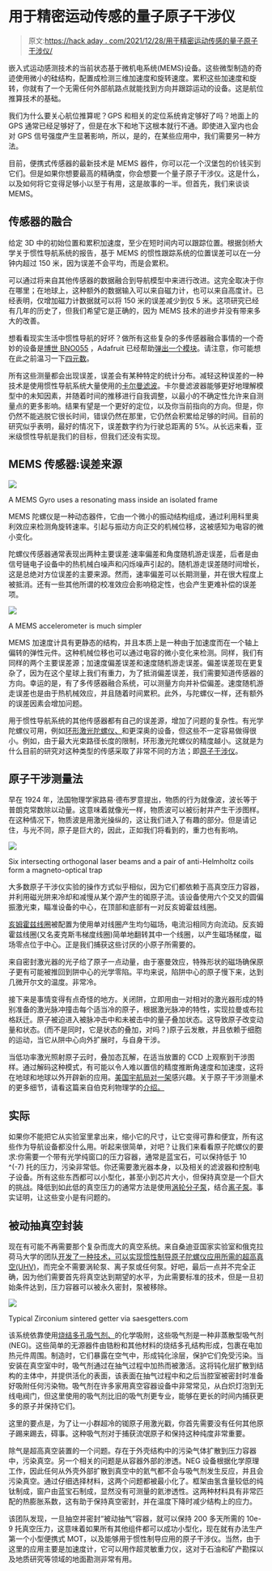 # 用于精密运动传感的量子原子干涉仪

> 原文:[https://hack aday . com/2021/12/28/用于精密运动传感的量子原子干涉仪/](https://hackaday.com/2021/12/28/quantum-atomic-interferometer-for-precision-motion-sensing/)

嵌入式运动感测技术的当前状态基于微机电系统(MEMS)设备。这些微型制造的奇迹使用微小的硅结构，配置成检测三维加速度和旋转速度。累积这些加速度和旋转，你就有了一个无需任何外部航路点就能找到方向并跟踪运动的设备。这是航位推算技术的基础。

我们为什么要关心航位推算呢？GPS 和相关的定位系统肯定够好了吗？地面上的 GPS 通常已经足够好了，但是在水下和地下这根本就行不通。即使进入室内也会对 GPS 信号强度产生显著影响，所以，是的，在某些应用中，我们需要另一种方法。

目前，便携式传感器的最新技术是 MEMS 器件，你可以花一个汉堡包的价钱买到它们。但是如果你想要最高的精确度，你会想要一个量子原子干涉仪。这是什么，以及如何将它变得足够小以至于有用，这是故事的一半。但首先，我们来谈谈 MEMS。

## 传感器的融合

给定 3D 中的初始位置和累积加速度，至少在短时间内可以跟踪位置。根据剑桥大学关于惯性导航系统的报告，基于 MEMS 的惯性跟踪系统的位置误差可以在一分钟内超过 150 米，因为误差不会平均，而是会累积。

可以通过将来自其他传感器的数据融合到导航模型中来进行改进。这完全取决于你在哪里；在地球上，这种额外的数据输入可以来自磁力计，也可以来自高度计。已经表明，仅增加磁力计数据就可以将 150 米的误差减少到仅 5 米。这项研究已经有几年的历史了，但我们希望它是正确的，因为 MEMS 技术的进步并没有带来多大的改善。

想看看现实生活中惯性导航的好坏？做所有这些复杂的多传感器融合事情的一个奇妙的设备是[博世 BNO055](https://www.bosch-sensortec.com/products/smart-sensors/bno055/) ，Adafruit 已经帮助[弹出一个模块](https://learn.adafruit.com/adafruit-bno055-absolute-orientation-sensor)。请注意，你可能想在此之前温习一下[四元数](https://en.wikipedia.org/wiki/Quaternion)。

所有这些测量都会出现误差，误差会有某种特定的统计分布。减轻这种误差的一种技术是使用惯性导航系统大量使用的[卡尔曼滤波](https://en.wikipedia.org/wiki/Kalman_filter)。卡尔曼滤波器能够更好地理解模型中的未知因素，并随着时间的推移进行自我调整，以最小的不确定性允许来自测量点的更多影响。结果有望是一个更好的定位，以及你当前指向的方向。但是，你仍然不能逃脱它很长时间，错误仍然在那里，它仍然会积累给足够的时间。目前的研究似乎表明，最好的情况下，误差数字约为行驶总距离的 5%。从长远来看，亚米级惯性导航是我们的目标，但我们还没有实现。

## MEMS 传感器:误差来源

![](../Images/49f4d93aa3e76c8c569dff1ed9ec5542.png)

A MEMS Gyro uses a resonating mass inside an isolated frame

MEMS 陀螺仪是一种动态器件，它由一个微小的振动结构组成，通过利用科里奥利效应来检测角旋转速率。引起与振动方向正交的机械位移，这被感知为电容的微小变化。

陀螺仪传感器通常表现出两种主要误差:速率偏差和角度随机游走误差，后者是由信号链电子设备中的热机械白噪声和闪烁噪声引起的。随机游走误差随时间增长，这是总绝对方位误差的主要来源。然而，速率偏差可以长期测量，并在很大程度上被抵消。还有一些其他所谓的校准效应会影响稳定性，也会产生更难补偿的误差项。

![](../Images/0c5cf3f6ce7a717b8fa1b8f2efb5948c.png)

A MEMS accelerometer is much simpler

MEMS 加速度计具有更静态的结构，并且本质上是一种由于加速度而在一个轴上偏转的弹性元件。这种机械位移也可以通过电容的微小变化来检测。同样，我们有同样的两个主要误差源；加速度偏差误差和速度随机游走误差。偏差误差现在更复杂了，因为在这个星球上我们有重力，为了抵消偏差误差，我们需要知道传感器的方向。幸运的是，有了多传感器融合系统，可以测量方向并补偿偏差。速度随机游走误差也是由于热机械效应，并且随着时间累积。此外，与陀螺仪一样，还有额外的误差因素会增加问题。

用于惯性导航系统的其他传感器都有自己的误差源，增加了问题的复杂性。有光学陀螺仪可用，例如[环形激光陀螺仪、](https://en.wikipedia.org/wiki/Ring_laser_gyroscope)和更深奥的设备，但这些不一定容易做得很小。例如，由于最大光束路径长度的限制，环形激光陀螺仪的精度越小。这就是为什么目前的研究对这种类型的传感采取了非常不同的方法；即[原子干涉仪](https://en.wikipedia.org/wiki/Atom_interferometer)。

## 原子干涉测量法

早在 1924 年，法国物理学家路易·德布罗意提出，物质的行为就像波，波长等于普朗克常数除以动量。这意味着就像光一样，物质波可以被衍射并产生干涉图样。在这种情况下，物质波是用激光操纵的，这让我们进入了有趣的部分。但是请记住，与光不同，原子是巨大的，因此，正如我们将看到的，重力也有影响。

![](../Images/fcdea06d9c0e45752ea107ce9f850cef.png)

Six intersecting orthogonal laser beams and a pair of anti-Helmholtz coils form a magneto-optical trap

大多数原子干涉仪实验的操作方式似乎相似，因为它们都依赖于高真空压力容器，并利用磁光阱来冷却和减慢从某个源产生的铷原子流。该设备使用六个交叉的圆偏振激光束，瞄准设备的中心，在顶部和底部有一对反亥姆霍兹线圈。

[亥姆霍兹线圈](http://www.doiserbia.nb.rs/img/doi/1451-4869/2015/1451-48691503375P.pdf)被配置为使用单对线圈产生均匀磁场，电流沿相同方向流动。反亥姆霍兹线圈(又名麦克斯韦梯度线圈)简单地翻转其中一个线圈，以产生磁场梯度，磁场零点位于中心。正是我们捕获这些讨厌的小原子所需要的。

来自密封激光器的光子给了原子一点动量，由于塞曼效应，特殊形状的磁场确保原子更有可能被推回到阱中心的光学零陷。平均来说，陷阱中心的原子慢下来，达到几微开尔文的温度。非常冷。

接下来是事情变得有点奇怪的地方。关闭阱，立即用由一对相对的激光器形成的特别准备的激光脉冲撞击每个适当冷的原子，根据激光脉冲的特性，实现拉曼或布拉格跃迁。原子被迫进入被脉冲击中和未被击中的量子叠加状态。这导致原子改变动量和状态。(而不是同时，它是状态的叠加，对吗？)原子云发散，并且依赖于细胞的运动，当它从阱中心向外扩展时，与自身干涉。

当低功率激光照射原子云时，叠加态瓦解，在适当放置的 CCD 上观察到干涉图样。通过解码这种模式，有可能以令人难以置信的精度推断角速度和加速度，这将在地球和地球以外开辟新的应用。[美国宇航局对一架](https://sbir.nasa.gov/content/atomic-interferometry-0)感兴趣。关于原子干涉测量术的更多细节，请看这篇来自伯克利物理学的[介绍。](http://matterwave.physics.berkeley.edu/atom-interferometry)

## 实际

如果你不能把它从实验室里拿出来，缩小它的尺寸，让它变得可靠和便宜，所有这些作为导航设备都没什么用。听起来很简单，对吧？让我们来看看原子陀螺仪的要求:你需要一个带有光学纯窗口的压力容器，通常是蓝宝石，可以保持低于 10 ^(-7) 托的压力，污染非常低。你还需要激光器本身，以及相关的滤波器和控制电子设备。所有这些东西都可以小型化，甚至小到芯片大小，但保持真空是一个巨大的挑战。降低到如此低的真空压力的通常方法是使用[涡轮分子泵](https://en.wikipedia.org/wiki/Turbomolecular_pump)，结合[离子泵](https://en.wikipedia.org/wiki/Ion_pump_(physics))。事实证明，让这些变小是有问题的。

## 被动抽真空封装

现在有可能不再需要那个复杂而庞大的真空系统。来自桑迪亚国家实验室和俄克拉荷马大学的团队[开发了一种技术，可以实现惯性制导原子陀螺仪应用所需的超高真空(UHV)](https://arxiv.org/pdf/2101.01051.pdf)，而完全不需要涡轮泵、离子泵或任何泵。好吧，最后一点并不完全正确，因为他们需要首先将真空达到期望的水平，为此需要标准的技术，但是一旦初始条件达到，压力容器可以被永久密封，泵被移除。

![](../Images/239a2aee98ab412e0edc7b8fd50046d1.png)

Typical Zirconium sintered getter via saesgetters.com

该系统依靠使用[烧结多孔吸气剂、](https://www.saesgetters.com/sites/default/files/St%20171%20-%20172_Sintered%20Porous%20Getters_1.pdf)的化学吸附，这些吸气剂是一种非蒸散型吸气剂(NEG)。这些简单的无源器件由锆粉和其他材料的烧结多孔结构形成，包裹在电加热元件周围。制造时，它们暴露在空气中，形成钝化涂层，保护它们免受污染。当安装在真空室中时，吸气剂通过在抽气过程中加热而被激活。这将钝化层扩散到结构的主体中，并提供活化的表面，该表面在抽气过程中和之后当腔室被密封时准备好吸附任何污染物。吸气剂在许多家用真空容器设备中非常常见，从白炽灯泡到无线电阀门，但这里使用的吸气剂比旧的吸气剂更专业，能够在更长的时间内捕获更多的原子并保持它们。

这里的要点是，为了让一小群超冷的铷原子用激光戳，你首先需要没有任何其他原子踢来踢去，碍事。这种吸气剂对于捕获流氓原子和保持这种纯度非常重要。

除气是超高真空装置的一个问题。存在于外壳结构中的污染气体扩散到压力容器中，污染真空。另一个相关的问题是从容器外部的渗透。NEG 设备根据化学原理工作，因此任何从外壳外部扩散到真空中的氦气都不会与吸气剂发生反应，并且会污染真空。通过仔细选择材料，这两个问题都被最小化了。框架由氢含量较低的纯钛制成，窗户由蓝宝石制成，显然没有可测量的氦渗透性。这两种材料具有非常匹配的热膨胀系数，这有助于保持真空密封，并在温度下降时减少结构上的应力。

该团队发现，一旦抽空并密封“被动抽气”容器，就可以保持 200 多天所需的 10e-9 托真空压力，这意味着如果所有其他组件都可以成功小型化，现在就有办法生产第一个小型便携式 MOT，以及能够用于惯性制导应用的原子干涉仪。当然，由于这里的应用主要是加速度计，它可以用作超灵敏重力仪，这对于石油和矿产勘探以及地质研究等领域的地面勘测非常有用。